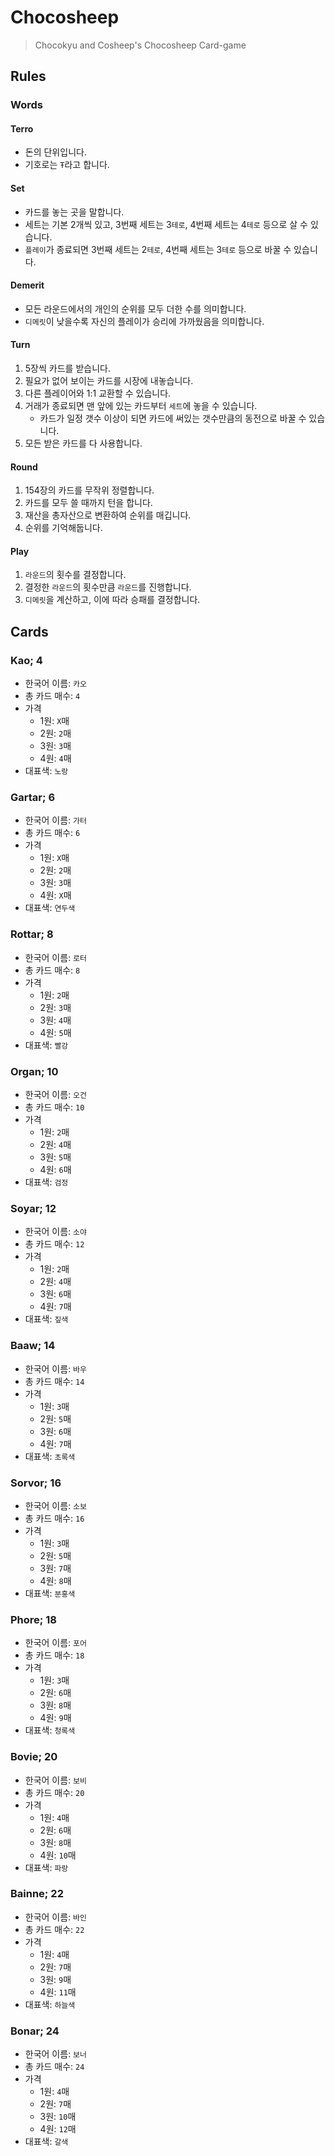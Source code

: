 # Chocosheep

> Chocokyu and Cosheep's Chocosheep Card-game

## Rules

### Words

#### Terro

* 돈의 단위입니다.
* 기호로는 `Ŧ`라고 합니다.

#### Set

* 카드를 놓는 곳을 말합니다.
* 세트는 기본 2개씩 있고, 3번째 세트는 3`테로`, 4번째 세트는 4`테로` 등으로 살 수 있습니다.
* `플레이`가 종료되면 3번째 세트는 2`테로`, 4번째 세트는 3`테로` 등으로 바꿀 수 있습니다.

#### Demerit

* 모든 라운드에서의 개인의 순위를 모두 더한 수를 의미합니다.
* `디메릿`이 낮을수록 자신의 플레이가 승리에 가까웠음을 의미합니다.

#### Turn

1. 5장씩 카드를 받습니다.
1. 필요가 없어 보이는 카드를 시장에 내놓습니다.
1. 다른 플레이어와 1:1 교환할 수 있습니다.
1. 거래가 종료되면 맨 앞에 있는 카드부터 `세트`에 놓을 수 있습니다.
   * 카드가 일정 갯수 이상이 되면 카드에 써있는 갯수만큼의 동전으로 바꿀 수 있습니다.
1. 모든 받은 카드를 다 사용합니다.

#### Round

1. 154장의 카드를 무작위 정렬합니다.
1. 카드를 모두 쓸 때까지 턴을 합니다.
1. 재산을 총자산으로 변환하여 순위를 매깁니다.
1. 순위를 기억해둡니다.

#### Play

1. `라운드`의 횟수를 결정합니다.
1. 결정한 `라운드`의 횟수만큼 `라운드`를 진행합니다.
1. `디메릿`을 계산하고, 이에 따라 승패를 결정합니다.

## Cards

### Kao; 4

* 한국어 이름: `카오`
* 총 카드 매수: `4`
* 가격
   * 1원: `X`매
   * 2원: `2`매
   * 3원: `3`매
   * 4원: `4`매
* 대표색: `노랑`

### Gartar; 6

* 한국어 이름: `가터`
* 총 카드 매수: `6`
* 가격
   * 1원: `X`매
   * 2원: `2`매
   * 3원: `3`매
   * 4원: `X`매
* 대표색: `연두색`

### Rottar; 8

* 한국어 이름: `로터`
* 총 카드 매수: `8`
* 가격
   * 1원: `2`매
   * 2원: `3`매
   * 3원: `4`매
   * 4원: `5`매
* 대표색: `빨강`

### Organ; 10

* 한국어 이름: `오건`
* 총 카드 매수: `10`
* 가격
   * 1원: `2`매
   * 2원: `4`매
   * 3원: `5`매
   * 4원: `6`매
* 대표색: `검정`

### Soyar; 12

* 한국어 이름: `소야`
* 총 카드 매수: `12`
* 가격
   * 1원: `2`매
   * 2원: `4`매
   * 3원: `6`매
   * 4원: `7`매
* 대표색: `짚색`

### Baaw; 14

* 한국어 이름: `바우`
* 총 카드 매수: `14`
* 가격
   * 1원: `3`매
   * 2원: `5`매
   * 3원: `6`매
   * 4원: `7`매
* 대표색: `초록색`

### Sorvor; 16

* 한국어 이름: `소보`
* 총 카드 매수: `16`
* 가격
   * 1원: `3`매
   * 2원: `5`매
   * 3원: `7`매
   * 4원: `8`매
* 대표색: `분홍색`

### Phore; 18

* 한국어 이름: `포어`
* 총 카드 매수: `18`
* 가격
   * 1원: `3`매
   * 2원: `6`매
   * 3원: `8`매
   * 4원: `9`매
* 대표색: `청록색`

### Bovie; 20

* 한국어 이름: `보비`
* 총 카드 매수: `20`
* 가격
   * 1원: `4`매
   * 2원: `6`매
   * 3원: `8`매
   * 4원: `10`매
* 대표색: `파랑`

### Bainne; 22

* 한국어 이름: `바인`
* 총 카드 매수: `22`
* 가격
   * 1원: `4`매
   * 2원: `7`매
   * 3원: `9`매
   * 4원: `11`매
* 대표색: `하늘색`

### Bonar; 24

* 한국어 이름: `보너`
* 총 카드 매수: `24`
* 가격
   * 1원: `4`매
   * 2원: `7`매
   * 3원: `10`매
   * 4원: `12`매
* 대표색: `갈색`